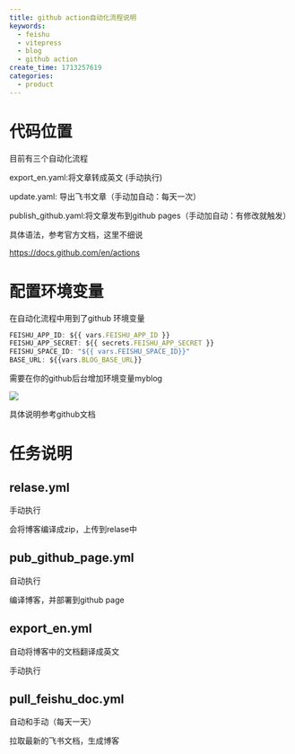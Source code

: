 ```yaml
---
title: github action自动化流程说明
keywords:
  - feishu
  - vitepress
  - blog
  - github action
create_time: 1713257619
categories:
  - product
---
```



 

# 代码位置 

目前有三个自动化流程

export_en.yaml:将文章转成英文 (手动执行)

update.yaml: 导出飞书文章（手动加自动：每天一次）

publish_github.yaml:将文章发布到github pages（手动加自动：有修改就触发）

具体语法，参考官方文档，这里不细说

https://docs.github.com/en/actions

# 配置环境变量

在自动化流程中用到了github 环境变量 

```ts
FEISHU_APP_ID: ${{ vars.FEISHU_APP_ID }}
FEISHU_APP_SECRET: ${{ secrets.FEISHU_APP_SECRET }}
FEISHU_SPACE_ID: "${{ vars.FEISHU_SPACE_ID}}"
BASE_URL: ${{vars.BLOG_BASE_URL}}
```

需要在你的github后台增加环境变量myblog

<img src="/assets/X7OibIoBYoQmVAx8rjPcjhTTnxb.png" src-width="828" class="m-auto" src-height="515" align="center"/>

具体说明参考github文档

# 任务说明

## relase.yml

手动执行

会将博客编译成zip，上传到relase中

## pub_github_page.yml

自动执行

编译博客，并部署到github page 

## export_en.yml

自动将博客中的文档翻译成英文

手动执行

## pull_feishu_doc.yml

自动和手动（每天一天）

拉取最新的飞书文档，生成博客


